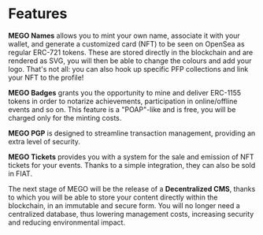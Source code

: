 # Features

**MEGO Names** allows you to mint your own name, associate it with your wallet, and generate a customized card (NFT) to be seen on OpenSea as regular ERC-721 tokens. These are stored directly in the blockchain and are rendered as SVG, you will then be able to change the colours and add your logo. That's not all: you can also hook up specific PFP collections and link your NFT to the profile!

**MEGO Badges** grants you the opportunity to mine and deliver ERC-1155 tokens in order to notarize achievements, participation in online/offline events and so on. This feature is a "POAP"-like and is free, you will be charged only for the minting costs.

**MEGO PGP** is designed to streamline transaction management, providing an extra level of security.

**MEGO Tickets** provides you with a system for the sale and emission of NFT tickets for your events. Thanks to a simple integration, they can also be sold in FIAT.

The next stage of MEGO will be the release of a **Decentralized CMS**, thanks to which you will be able to store your content directly within the blockchain, in an immutable and secure form. You will no longer need a centralized database, thus lowering management costs, increasing security and reducing environmental impact.



